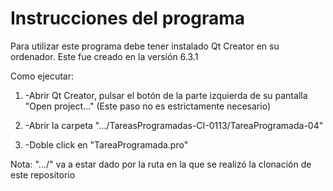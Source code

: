 # Instrucciones del programa

Para utilizar este programa debe tener instalado Qt Creator en su ordenador. Este fue creado en la versión 6.3.1

Como ejecutar:

1)
    -Abrir Qt Creator, pulsar el botón de la parte izquierda de su pantalla "Open project..."  (Este paso no es estrictamente necesario)

2)   
    -Abrir la carpeta ".../TareasProgramadas-CI-0113/TareaProgramada-04"

3)   
    -Doble click en "TareaProgramada.pro"

Nota: ".../" va a estar dado por la ruta en la que se realizó la clonación de este repositorio
